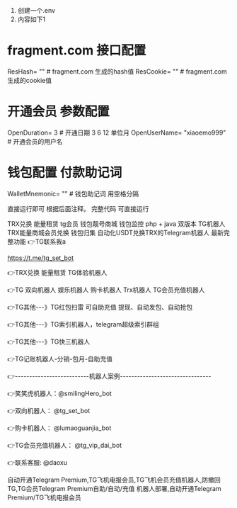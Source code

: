 1. 创建一个.env
2. 内容如下1

   
# fragment.com 接口配置
ResHash= "" # fragment.com 生成的hash值
ResCookie= "" # fragment.com 生成的cookie值

# 开通会员 参数配置
OpenDuration= 3  # 开通日期 3 6 12 单位月
OpenUserName= "xiaoemo999" # 开通会员的用户名
# 钱包配置 付款助记词
WalletMnemonic= "" # 钱包助记词 用空格分隔

直接运行即可 根据后面注释。 完整代码 可直接运行


TRX兑换 能量租赁 tg会员 钱包靓号商城 钱包监控 php + java 双版本
TG机器人 TRX能量商城会员兑换 钱包归集
自动化USDT兑换TRX的Telegram机器人 最新完整功能
👉TG联系我a 

https://t.me/tg_set_bot


👉TRX兑换 能量租赁 TG体验机器人

👉TG 双向机器人 娱乐机器人  购卡机器人  Trx机器人 TG会员充值机器人

👉TG其他---》TG红包扫雷 可自助充值 提现、自动发包、自动抢包

👉TG其他---》TG索引机器人，telegram超级索引群组

👉TG其他---》TG快三机器人

👉TG记账机器人-分销-包月-自助充值

👉--------------------------机器人案例--------------------------------

👉笑笑虎机器人：@smilingHero_bot

👉双向机器人： @tg_set_bot

👉购卡机器人： @lumaoguanjia_bot

👉TG会员充值机器人： @tg_vip_dai_bot

👉联系客服: @daoxu

自动开通Telegram Premium,TG飞机电报会员,TG飞机会员充值机器人,防撤回 TG,TG会员Telegram Premium自助/自动/充值 机器人部署,自动开通Telegram Premium/TG飞机电报会员

